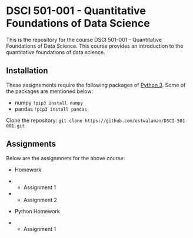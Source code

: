 # DSCI 501-001 - Quantitative Foundations of Data Science

This is the repository for the course DSCI 501-001 - Quantitative Foundations of Data Science.
This course provides an introduction to the quantitative foundations of data science.

## Installation

These assignements require the following packages of [Python 3](https://www.python.org/downloads/).
Some of the packages are mentioned below:

- numpy ```!pip3 install numpy```
- pandas ```!pip3 install pandas```

Clone the repository: ```git clone https://github.com/ostwalaman/DSCI-501-001.git```

## Assignments

Below are the assignmnets for the above course:

- Homework
- - Assignment 1
- - Assignment 2

- Python Homework
- - Assignment 1